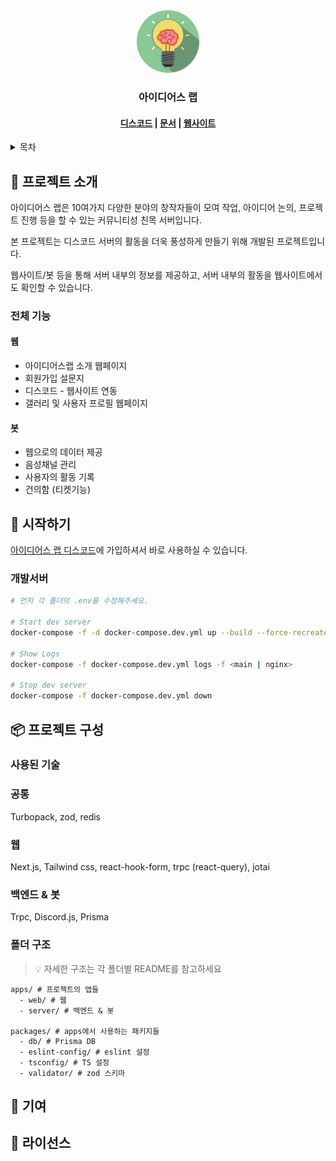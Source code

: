 <div align="center">
  <a href="https://github.com/gangjun06/ideaslab">
    <img width="100" src="assets/icon.png" alt="">
  </a>
  <h3>아이디어스 랩</h3>
</div>

<h4 align="center">
  <a href="https://discord.gg/XepQjgpbum">디스코드</a> |
  <a href="https://www.craft.do/s/k1Hc9FX9indB84">문서</a> |
  <a href="https://ideaslab.kr">웹사이트</a>
</h4>

<details>
  <summary>목차</summary>
  <ol>
    <li>
      <a href="#📖 프로젝트 소개">📖 프로젝트 소개</a>
      <ul>
        <li><a href="#전체기능">전체 기능</a></li>
      </ul>
    </li>
  </ol>
</details>

## 📖 프로젝트 소개

아이디어스 랩은 10여가지 다양한 분야의 창작자들이 모여 작업, 아이디어 논의, 프로젝트 진행 등을 할 수 있는 커뮤니티성 친목 서버입니다.

본 프로젝트는 디스코드 서버의 활동을 더욱 풍성하게 만들기 위해 개발된 프로젝트입니다.

웹사이트/봇 등을 통해 서버 내부의 정보를 제공하고, 서버 내부의 활동을 웹사이트에서도 확인할 수 있습니다.

### 전체 기능

#### 웹

- 아이디어스랩 소개 웹페이지
- 회원가입 설문지
- 디스코드 - 웹사이트 연동
- 갤러리 및 사용자 프로필 웹페이지

#### 봇

- 웹으로의 데이터 제공
- 음성채널 관리
- 사용자의 활동 기록
- 건의함 (티켓기능)

## 🚀 시작하기

[아이디어스 랩 디스코드](https://discord.gg/XepQjgpbum)에 가입하셔서 바로 사용하실 수 있습니다.

### 개발서버

```bash
# 먼저 각 폴더의 .env를 수정해주세요.

# Start dev server
docker-compose -f -d docker-compose.dev.yml up --build --force-recreate

# Show Logs
docker-compose -f docker-compose.dev.yml logs -f <main | nginx>

# Stop dev server
docker-compose -f docker-compose.dev.yml down
```

## 📦 프로젝트 구성

### 사용된 기술

### 공통

Turbopack, zod, redis

### 웹

Next.js, Tailwind css, react-hook-form, trpc (react-query), jotai

### 백엔드 & 봇

Trpc, Discord.js, Prisma

### 폴더 구조

> 💡 자세한 구조는 각 폴더별 README를 참고하세요

```
apps/ # 프로젝트의 앱들
  - web/ # 웹
  - server/ # 백엔드 & 봇

packages/ # apps에서 사용하는 패키지들
  - db/ # Prisma DB
  - eslint-config/ # eslint 설정
  - tsconfig/ # TS 설정
  - validator/ # zod 스키마
```

## 🌱 기여

## 📝 라이선스
